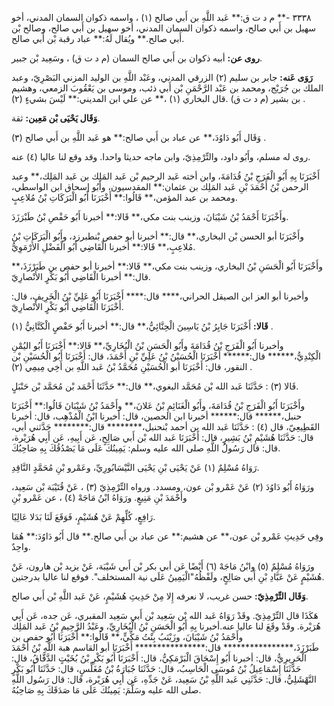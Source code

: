٣٣٣٨ -** م د ت ق:** عَبد اللَّهِ بن أَبي صالح (١) ، واسمه ذكوان السمان المدني، أخو سهيل بن أَبي صالح، واسمه ذكوان السمان المدني، أخو سهيل بن أَبي صالح، وصالح بْن أَبي صالح.** ويُقال لَهُ:** عباد رقبة بْن أَبي صالح.

**روى عن:** أبيه ذكوان بن أَبي صالح السمان (م د ت ق) ، وسَعِيد بْن جبير.

**رَوَى عَنه:** جابر بن سليم (٢) الزرقي المدني، وعَبْد اللَّهِ بن الوليد المزني البَصْرِيّ، وعبد الملك بن جُرَيْج، ومحمد بن عَبْد الرَّحْمَنِ بْن أَبي ذئب، وموسى بن يَعْقُوبَ الزمعي، وهشيم بن بشير (م د ت ق) .قال البخاري (١) ،** عن علي ابن المديني:** لَيْسَ بشيءٍ (٢) .

**وَقَال يَحْيَى بْن مَعِين:** ثقة.

وَقَال أَبُو دَاوُدَ،** عن عباد بن أَبي صالح:** هو عَبد اللَّهِ بن أَبي صالح (٣) .

روى له مسلم، وأَبُو داود، والتِّرْمِذِيّ، وابن ماجه حديثا واحدا. وقد وقع لنا عاليا (٤) عنه.

أَخْبَرَنَا بِهِ أَبُو الْفَرَجِ بْنُ قُدَامَةَ، وابن أخته عَبد الرحيم بْن عَبد المَلِك بن عَبد المَلِك،** وعبد الرحمن بْنُ أَحْمَدَ بْنِ عَبد المَلِك بن عثمان:** المقدسيون، وأَبُو إسحاق ابن الواسطي، ومحمد بن عبد المؤمن،** قَالُوا:** أَخْبَرَنَا أَبُو الْبَرَكَاتِ بْنُ مُلاعِبٍ.

وأَخْبَرَنَا أَحْمَدُ بْنُ شَيْبَانَ، وزينب بنت مكي،** قَالا:** أخبرنا أَبُو حَفْصِ بْنُ طَبْرَزَدَ.

وأَخْبَرَنَا أبو الحسن بْن البخاري،** قال:** أخبرنا أبو حفص بْنطبرزد، وأَبُو الْبَرَكَاتِ بْنُ مُلاعِبٍ،** قَالا:** أخبرنا الْقَاضِي أَبُو الْفَضْلِ الأُرْمَوِيُّ.

وأَخْبَرَنَا أَبُو الْحَسَنِ بْنُ البخاري، وزينب بنت مكي،** قَالا:** أخبرنا أبو حفص بن طَبَرْزَذَ،** قال:** أخبرنا الْقَاضِي أَبُو بَكْرٍ الأَنْصارِيّ.

وأخبرنا أبو العز ابن الصيقل الحراني،**** قال:**** أَخْبَرَنَا أَبُو عَلِيِّ بْنُ الْخَرِيفِ، قال: أَخْبَرَنَا الْقَاضِي أَبُو بَكْرٍ الأَنْصارِيّ.

**قَالا:** أَخْبَرَنَا جَابِرُ بْنُ يَاسِينَ الْحِنَّائِيُّ،** قال:** أخبرنا أَبُو حَفْصٍ الْكَتَّانِيُّ (١) .

وأخبرنا أَبُو الْفَرَجِ بْنُ قُدَامَةَ وأَبُو الْحَسَنِ بْنُ الْبُخَارِيِّ،** قَالا:** أَخْبَرَنَا أَبُو اليُمْنِ الْكِنْدِيُّ،****** قال:****** أَخْبَرَنَا الْحُسَيْنُ بْنُ عَلِيِّ بْنِ أَحْمَدَ، قال: أَخْبَرَنَا أَبُو الْحُسَيْنِ بْن النقور، قال: أَخْبَرَنَا أبو الْحُسَيْنِ مُحَمَّدُ بْنُ عَبد اللَّهِ بن أَخِي مِيمِي (٢) .

قَالا (٣) : حَدَّثَنَا عَبد الله بْن مُحَمَّد البغوي،** قال:** حَدَّثَنَا أَحْمَد بْن مُحَمَّد بْن حَنْبَلٍ.

وأَخْبَرَنَا أَبُو الْفَرَجِ بْنُ قُدَامَةَ، وأَبُو الْغَنَائِمِ بْنُ عَلانَ،** وأَحْمَدُ بْنُ شَيْبَانَ قَالُوا:** أَخْبَرَنَا حنبل،****** قال:****** أخبرنا ابن الحصين، قال: أخبرنا ابْنُ الْمُذْهِب، قال: أخبرنا القَطِيعِيّ، قال (٤) : حَدَّثَنَا عَبد الله بن أحمد بْنحنبل،******** قال:******** حَدَّثني أبي، قال: حَدَّثَنَا هُشَيْمِ بْنُ بَشِيرٍ، قال: أَخْبَرَنَا عَبد الله بْن أَبي صَالِحٍ، عَن أَبِيهِ، عَن أَبِي هُرَيْرة، قال: قال رَسُولُ اللَّهِ صلى الله عليه وسلم: يَمِينُكَ عَلَى مَا يَصْدُقُكَ بِهِ صَاحِبُكَ.

رَوَاهُ مُسْلِمٌ (١) عَنْ يَحْيَى بْنِ يَحْيَى النَّيْسَابُورِيِّ، وعَمْرو بْنِ مُحَمَّدٍ النَّاقِدِ.

ورَوَاهُ أَبُو دَاوُدَ (٢) عَنْ عَمْرو بْن عون، ومسدد. ورواه التِّرْمِذِيّ (٣) ، عَنْ قُتَيْبَة بْن سَعِيد، وأَحْمَدَ بْنِ مَنِيعٍ. ورَوَاهُ ابْنُ مَاجَهْ (٤) ، عن عَمْرو بْنِ

رَافِعٍ، كُلِّهِمْ عَنْ هُشَيْمٍ، فَوَقَعَ لَنَا بَدَلا عَالِيًا.

وفِي حَدِيثِ عَمْرو بْن عون،** عن هشيم:** عن عباد بن أَبي صالح.** قال أَبُو دَاوُدَ:** هُمَا واحِدٌ.

ورَوَاهُ مُسْلِمٌ (٥) وابْنُ مَاجَهْ (٦) أَيْضًا عَن أبي بكر بْن أَبي شَيْبَة، عَنْ يزيد بْن هارون، عَنْ هُشَيْمٍ عَنْ عَبَّادِ بْنِ أَبي صَالِحٍ، ولَفْظُهُ"الْيَمِينُ عَلَى نية المستخلف". فوقع لنا عاليا بدرجتين.

**وَقَال التِّرْمِذِيّ:** حسن غريب، لا نعرفه إِلا مِنْ حَدِيثِ هُشَيْمٍ، عَنْ عَبد اللَّهِ بْن أَبي صالح.

هَكَذَا قال التِّرْمِذِيّ. وقَدْ رَوَاهُ عَبد الله بْن سَعِيد بْن أَبي سَعِيد المقبري، عَن جده، عَن أَبِي هُرَيْرة. وقَدْ وقَعَ لنا عاليا عنه.أخبرنا بِهِ أَبُو الْحَسَنِ بْنُ الْبُخَارِيِّ، وعَبْدُ الرَّحِيمِ بْنُ عَبد المَلِك وأَحْمَدُ بْنُ شَيْبَانَ، وزَيْنَبُ بِنْتُ مَكِّيٍّ،** قَالُوا:** أَخْبَرَنَا أَبُو حفص بن طَبَرْزَذَ،**************** قال:**************** أَخْبَرَنَا أبو القاسم هبة اللَّهِ بْنُ أَحْمَدَ الْحَرِيرِيُّ، قال: أخبرنا أَبُو إِسْحَاقَ الْبَرْمَكِيُّ، قال: أَخْبَرَنَا أَبُو بَكْرِ بْنُ بُخَيْتٍ الدَّقَّاقُ، قال: حَدَّثَنَا إِسْمَاعِيلُ بْنُ مُوسَى الْحَاسِبُ، قال: حَدَّثَنَا جُبَارَةُ بْنُ مُغَلِّسٍ، قال: حَدَّثَنَا أَبُو بَكْرٍ النَّهْشَلِيُّ، قال: حَدَّثَنِي عَبد اللَّهِ بْنُ سَعِيد، عَنْ جَدِّهِ، عَن أَبِي هُرَيْرة، قال: قال رَسُول اللَّهِ صلى الله عليه وسَلَّمَ: يَمِينُكَ عَلَى مَا صَدَقَكَ بِهِ صَاحِبُهُ.